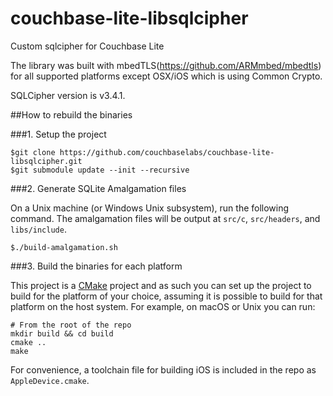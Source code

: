 # couchbase-lite-libsqlcipher #

Custom sqlcipher for Couchbase Lite

The library was built with mbedTLS(https://github.com/ARMmbed/mbedtls) for all supported platforms except OSX/iOS which is using Common Crypto.

SQLCipher version is v3.4.1.

##How to rebuild the binaries

###1. Setup the project
```
$git clone https://github.com/couchbaselabs/couchbase-lite-libsqlcipher.git
$git submodule update --init --recursive
```

###2. Generate SQLite Amalgamation files

On a Unix machine (or Windows Unix subsystem), run the following command. The amalgamation files will be output at `src/c`, `src/headers`, and `libs/include`.
```
$./build-amalgamation.sh
```

###3. Build the binaries for each platform

This project is a [CMake](http://cmake.org) project and as such you can set up the project to build for the platform of your choice, assuming it is possible to build for that platform on the host system.  For example, on macOS or Unix you can run:

```
# From the root of the repo
mkdir build && cd build
cmake ..
make
```

For convenience, a toolchain file for building iOS is included in the repo as `AppleDevice.cmake`.  
